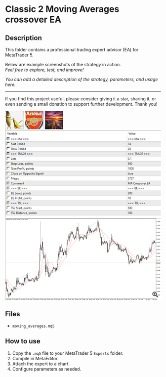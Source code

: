 # Classic 2 Moving Averages crossover EA

## Description
This folder contains a professional trading expert advisor (EA) for MetaTrader 5.

Below are example screenshots of the strategy in action.  
*Feel free to explore, test, and improve!*

*You can add a detailed description of the strategy, parameters, and usage here.*

---

If you find this project useful, please consider giving it a star, sharing it, or even sending a small donation to support further development. Thank you!

![Screenshot](5FBF8467-B590.jpg)
![Screenshot](5FF8BA4F-5B6E.jpg)
![Screenshot](66c306a3-9200.png)
![Screenshot](inputs__5.png)
![Screenshot](trades__3.png)

## Files
- `moving_averages.mq5`

## How to use
1. Copy the `.mq5` file to your MetaTrader 5 `Experts` folder.
2. Compile in MetaEditor.
3. Attach the expert to a chart.
4. Configure parameters as needed.
